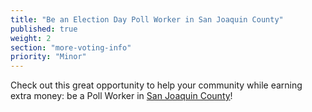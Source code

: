 ```yaml
---
title: "Be an Election Day Poll Worker in San Joaquin County"
published: true
weight: 2
section: "more-voting-info"
priority: "Minor"
---
```


Check out this great opportunity to help your community while earning extra money: be a Poll Worker in [San Joaquin County](https://www.sjgov.org/department/rov/poll-workers)!  

